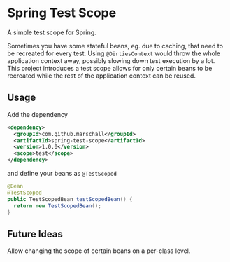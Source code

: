 Spring Test Scope
=================

A simple test scope for Spring.

Sometimes you have some stateful beans, eg. due to caching, that need to be recreated for every test. Using `@DirtiesContext` would throw the whole application context away, possibly slowing down test execution by a lot. This project introduces a test scope allows for only certain beans to be recreated while the rest of the application context can be reused.

Usage
-----

Add the dependency

```xml
<dependency>
  <groupId>com.github.marschall</groupId>
  <artifactId>spring-test-scope</artifactId>
  <version>1.0.0</version>
  <scope>test</scope>
</dependency>
```

and define your beans as `@TestScoped`

```java
@Bean
@TestScoped
public TestScopedBean testScopedBean() {
  return new TestScopedBean();
}
```

Future Ideas
------------

Allow changing the scope of certain beans on a per-class level.

